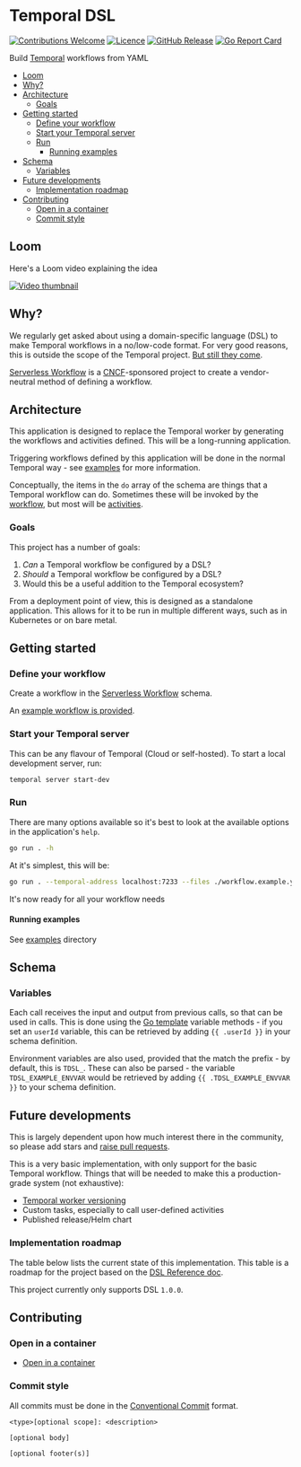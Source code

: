 # Temporal DSL

[![Contributions Welcome](https://img.shields.io/badge/Contributions-Welcome-green.svg?style=flat)](https://github.com/mrsimonemms/temporal-dsl/issues)
[![Licence](https://img.shields.io/badge/License-Apache%202.0-blue.svg)](https://github.com/mrsimonemms/temporal-dsl/blob/master/LICENSE)
[![GitHub Release](https://img.shields.io/github/v/release/mrsimonemms/temporal-dsl?label=Release)](https://github.com/mrsimonemms/temporal-dsl/releases/latest)
[![Go Report Card](https://goreportcard.com/badge/github.com/mrsimonemms/temporal-dsl)](https://goreportcard.com/report/github.com/mrsimonemms/temporal-dsl)

Build [Temporal](https://temporal.io) workflows from YAML

<!-- toc -->

* [Loom](#loom)
* [Why?](#why)
* [Architecture](#architecture)
  * [Goals](#goals)
* [Getting started](#getting-started)
  * [Define your workflow](#define-your-workflow)
  * [Start your Temporal server](#start-your-temporal-server)
  * [Run](#run)
    * [Running examples](#running-examples)
* [Schema](#schema)
  * [Variables](#variables)
* [Future developments](#future-developments)
  * [Implementation roadmap](#implementation-roadmap)
* [Contributing](#contributing)
  * [Open in a container](#open-in-a-container)
  * [Commit style](#commit-style)

<!-- Regenerate with "pre-commit run -a markdown-toc" -->

<!-- tocstop -->

## Loom

Here's a Loom video explaining the idea

[![Video thumbnail](https://cdn.loom.com/sessions/thumbnails/ebd04b2eeda645bab5ad4426ba6f636a-18b80f0119063d98-full-play.gif)](https://www.loom.com/share/ebd04b2eeda645bab5ad4426ba6f636a)

## Why?

We regularly get asked about using a domain-specific language (DSL) to make Temporal
workflows in a no/low-code format. For very good reasons, this is outside the scope
of the Temporal project. [But still they come](https://www.youtube.com/watch?v=Poii8JAbtng&t=441s).

[Serverless Workflow](https://serverlessworkflow.io) is a [CNCF](https://www.cncf.io/)-sponsored
project to create a vendor-neutral method of defining a workflow.

## Architecture

This application is designed to replace the Temporal worker by generating the
workflows and activities defined. This will be a long-running application.

Triggering workflows defined by this application will be done in the normal
Temporal way - see [examples](./examples) for more information.

Conceptually, the items in the `do` array of the schema are things that a Temporal
workflow can do. Sometimes these will be invoked by the [workflow](https://docs.temporal.io/workflows),
but most will be [activities](https://docs.temporal.io/activities).

### Goals

This project has a number of goals:
1. _Can_ a Temporal workflow be configured by a DSL?
1. _Should_ a Temporal workflow be configured by a DSL?
1. Would this be a useful addition to the Temporal ecosystem?

From a deployment point of view, this is designed as a standalone application.
This allows for it to be run in multiple different ways, such as in Kubernetes
or on bare metal.

## Getting started

### Define your workflow

Create a workflow in the [Serverless Workflow](https://serverlessworkflow.io)
schema.

An [example workflow is provided](./workflow.example.yaml).

### Start your Temporal server

This can be any flavour of Temporal (Cloud or self-hosted). To start a local
development server, run:

```sh
temporal server start-dev
```

### Run

There are many options available so it's best to look at the available options
in the application's `help`.

```sh
go run . -h
```

At it's simplest, this will be:

```sh
go run . --temporal-address localhost:7233 --files ./workflow.example.yaml
```

It's now ready for all your workflow needs

#### Running examples

See [examples](./examples) directory

## Schema

### Variables

Each call receives the input and output from previous calls, so that can be
used in calls. This is done using the [Go template](https://pkg.go.dev/text/template)
variable methods - if you set an `userId` variable, this can be retrieved by
adding `{{ .userId }}` in your schema definition.

Environment variables are also used, provided that the match the prefix - by default,
this is `TDSL_`. These can also be parsed - the variable `TDSL_EXAMPLE_ENVVAR`
would be retrieved by adding `{{ .TDSL_EXAMPLE_ENVVAR }}` to your schema definition.

## Future developments

This is largely dependent upon how much interest there in the community, so please
add stars and [raise pull requests](#contributing).

This is a very basic implementation, with only support for the basic Temporal
workflow. Things that will be needed to make this a production-grade system (not
exhaustive):
* [Temporal worker versioning](https://docs.temporal.io/production-deployment/worker-deployments/worker-versioning)
* Custom tasks, especially to call user-defined activities
* Published release/Helm chart

### Implementation roadmap

The table below lists the current state of this implementation. This table is a
roadmap for the project based on the
[DSL Reference doc](https://github.com/serverlessworkflow/specification/blob/v1.0.0/dsl-reference.md).

This project currently only supports DSL `1.0.0`.

## Contributing

### Open in a container

* [Open in a container](https://code.visualstudio.com/docs/devcontainers/containers)

### Commit style

All commits must be done in the [Conventional Commit](https://www.conventionalcommits.org)
format.

```git
<type>[optional scope]: <description>

[optional body]

[optional footer(s)]
```
